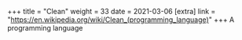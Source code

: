 +++
title = "Clean"
weight = 33
date = 2021-03-06
[extra]
link = "https://en.wikipedia.org/wiki/Clean_(programming_language)"
+++
A programming language

